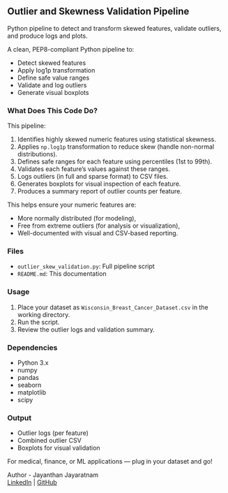 ## Outlier and Skewness Validation Pipeline
Python pipeline to detect and transform skewed features, validate outliers, and produce logs and plots.


A clean, PEP8-compliant Python pipeline to:
- Detect skewed features
- Apply log1p transformation
- Define safe value ranges
- Validate and log outliers
- Generate visual boxplots

### What Does This Code Do?

This pipeline:
1. Identifies highly skewed numeric features using statistical skewness.
2. Applies `np.log1p` transformation to reduce skew (handle non-normal distributions).
3. Defines safe ranges for each feature using percentiles (1st to 99th).
4. Validates each feature’s values against these ranges.
5. Logs outliers (in full and sparse format) to CSV files.
6. Generates boxplots for visual inspection of each feature.
7. Produces a summary report of outlier counts per feature.

This helps ensure your numeric features are:
- More normally distributed (for modeling),
- Free from extreme outliers (for analysis or visualization),
- Well-documented with visual and CSV-based reporting.

### Files
- `outlier_skew_validation.py`: Full pipeline script
- `README.md`: This documentation

### Usage
1. Place your dataset as `Wisconsin_Breast_Cancer_Dataset.csv` in the working directory.
2. Run the script.
3. Review the outlier logs and validation summary.

### Dependencies
- Python 3.x
- numpy
- pandas
- seaborn
- matplotlib
- scipy

### Output
- Outlier logs (per feature)
- Combined outlier CSV
- Boxplots for visual validation

 For medical, finance, or ML applications — plug in your dataset and go!

Author - Jayanthan Jayaratnam <br/>
[LinkedIn](https://www.linkedin.com/in/aj41/) | [GitHub](https://github.com/jayayaen)
